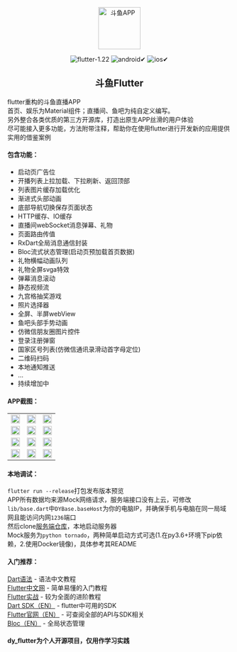 <p align="center"><img width="95" src="http://m.qpic.cn/psc?/V14dALyK4PrHuj/TmEUgtj9EK6.7V8ajmQrEE6*Uxu7pEUvrF6buDAC1qQBtOPo9FXPTzYdO3pyFiogvuA4HNDBer8u1KJY71acYTXx1pnl2uCYv*E1JIoixbA!/b&bo=AAEAAQABAAEDGTw!&rf=viewer_4&t=5" alt="斗鱼APP"></p>

<p align="center">
  <img src="https://img.shields.io/badge/flutter-1.22-52c6f9.svg?sanitize=true" alt="flutter-1.22">
  <img src="https://img.shields.io/badge/android✔-brightgreen.svg?sanitize=true" alt="android✔">
  <img src="https://img.shields.io/badge/ios✔-green.svg?sanitize=true" alt="ios✔">
</p>

<h2 align="center">斗鱼Flutter</h2>

flutter重构的斗鱼直播APP<br/>
首页、娱乐为Material组件；直播间、鱼吧为纯自定义编写。<br/>
另外整合各类优质的第三方开源库，打造出原生APP丝滑的用户体验<br/>
尽可能接入更多功能，方法附带注释，帮助你在使用flutter进行开发新的应用提供实用的借鉴案例<br/>

#### 包含功能：
- 启动页广告位
- 开播列表上拉加载、下拉刷新、返回顶部
- 列表图片缓存加载优化
- 渐进式头部动画
- 底部导航切换保存页面状态
- HTTP缓存、IO缓存
- 直播间webSocket消息弹幕、礼物
- 页面路由传值
- RxDart全局消息通信封装
- Bloc流式状态管理(启动页预加载首页数据)
- 礼物横幅动画队列
- 礼物全屏svga特效
- 弹幕消息滚动
- 静态视频流
- 九宫格抽奖游戏
- 照片选择器
- 全屏、半屏webView
- 鱼吧头部手势动画
- 仿微信朋友圈图片控件
- 登录注册弹窗
- 国家区号列表(仿微信通讯录滑动首字母定位)
- 二维码扫码
- 本地通知推送
- ...
- 持续增加中

#### APP截图：
<table>
    <tr>
        <td >
          <img src="http://m.qpic.cn/psc?/V14dALyK4PrHuj/bqQfVz5yrrGYSXMvKr.cqaBgyoLMU7RqFQMjF1E5rBSN69..NZhiO89.yrgXkS6mTUwd*cb3ZSTIIiw5.iYRqBJZNdmErVng83zgFyZw3fA!/b&bo=gAIkBaAFkAsBCbM!&rf=viewer_4&t=5" width="100%">
        </td>
        <td >
          <img src="http://m.qpic.cn/psc?/V14dALyK4PrHuj/TmEUgtj9EK6.7V8ajmQrEA.v3CLebmZ5b8LRHhO8nnsOLYWeLAklWaEkbnuPEVGcsOxWftstTBI8mNyFGlIfx*lgZoNk*kTBsoVZH0x4CUk!/b&bo=gAIkBaAFkAsBGaM!&rf=viewer_4&t=5" width="100%">
        </td>
        <td >
          <img src="http://m.qpic.cn/psc?/V14dALyK4PrHuj/TmEUgtj9EK6.7V8ajmQrECVARsy0fCbYAj1*vUjq*oSZjP3EWudyjII4fJLiHs*5ltAJWtSabnRtCHJHQX6Ykvp.zqcBl5XHaO9wagfW38U!/b&bo=gAIkBaAFkAsBGaM!&rf=viewer_4&t=5" width="100%">
        </td>
    </tr>
    <tr>
       <td >
          <img src="http://m.qpic.cn/psc?/V14dALyK4PrHuj/TmEUgtj9EK6.7V8ajmQrEKiIdL3F4nPeWEXz1pzd0CDRSOb8dcz79IkIWSJnIoMDQEy1pAxJ8e5dkfpQ6VAodlWHtS3eT4bpeMw9cn6g980!/b&bo=gAIkBaAFkAsBGaM!&rf=viewer_4&t=5" width="100%">
        </td>
        <td >
          <img src="http://m.qpic.cn/psc?/V14dALyK4PrHuj/TmEUgtj9EK6.7V8ajmQrEH6IpnXld6FGQQHdyvv0dLAOgZN7.9jzMpMWHejoGTEWbMkYbRrkaNVCXPTTnsi*4.lOPqKEZadxwy1njSC.bKk!/b&bo=gAIkBaAFkAsBKZM!&rf=viewer_4&t=5" width="100%">
        </td>
        <td >
          <img src="http://m.qpic.cn/psc?/V14dALyK4PrHuj/TmEUgtj9EK6.7V8ajmQrED*reHLmlDRzT43e6kiwzMNhOMGjGzslRl.TYS3MkfnDKtzoxbNkkju8Iw9N2ow5hMWNsTJCTxQaeREAlNtHwFI!/b&bo=gAIkBaAFkAsBGaM!&rf=viewer_4&t=5" width="100%">
        </td>
    </tr>
    <tr>
       <td >
          <img src="http://m.qpic.cn/psc?/V14dALyK4PrHuj/TmEUgtj9EK6.7V8ajmQrEB*oC0jYr45N4XNhdrM1yAK99Mcrs92abHL8zMWGarZ3xk7c*crdD2eEW1ssMDQZEsH16hosf0rnp7PDRpI5ZnM!/b&bo=gAIkBaAFkAsBKZM!&rf=viewer_4&t=5" width="100%">
        </td>
        <td >
          <img src="http://m.qpic.cn/psc?/V14dALyK4PrHuj/TmEUgtj9EK6.7V8ajmQrEEpYPJsokdhxS8ZJPdpyd4h7j0uwUEiyDXHhRSKB1aE9k0hf6Xmlq59g.MpMZfuojsn1UTeWD.8PwerbFzTpbPc!/b&bo=gAIkBaAFkAsBKZM!&rf=viewer_4&t=5" width="100%">
        </td>
        <td >
          <img src="http://m.qpic.cn/psc?/V14dALyK4PrHuj/TmEUgtj9EK6.7V8ajmQrEOh8XZsi9bmSt55Q14bJBlbYyAzKf5RbGbeUGWmFAxFhVdq67Knce623EQWtUn42Oa9qXI3YMTEZcWtuvQsK4f4!/b&bo=gAIkBaAFkAsBGaM!&rf=viewer_4&t=5" width="100%">
        </td>
    </tr>
    <tr>
       <td >
          <img src="http://m.qpic.cn/psc?/V14dALyK4PrHuj/TmEUgtj9EK6.7V8ajmQrEDZiySLBOghulMLa1J1SlA4yTA36ua0sJUKydayYdoQZuD11ksRfY5qQmZ6btw4U*rnYx2PjZh96GWn.8kmAkJk!/b&bo=gAIkBaAFkAsBGaM!&rf=viewer_4&t=5" width="100%">
        </td>
        <td >
          <img src="http://m.qpic.cn/psc?/V14dALyK4PrHuj/TmEUgtj9EK6.7V8ajmQrECX7UhQoMNbn.zaa1QTctnsdRMEaz9AHVMnQkhVJAIXK1OsjW9SCcVyZM5jo5MF*rrrS4wwdM3w*U7wO8wtfc3U!/b&bo=gAIkBaAFkAsBKZM!&rf=viewer_4&t=5" width="100%">
        </td>
        <td >
          <img src="http://a1.qpic.cn/psc?/V14dALyK4PrHuj/bqQfVz5yrrGYSXMvKr.cqRGurtWW.dwJkBUlUai8n4M4RsCOUjgHRB61DR8473rvOz45Cgd2lDota9bBNfr1E*ViYKY6mDz7ssJG6bBiOqU!/b&ek=1&kp=1&pt=0&bo=gAIkBaAFkAsBKZM!&tl=3&vuin=334652479&tm=1606906800&sce=60-2-2&rf=viewer_4&t=5" width="100%">
        </td>
    </tr>
</table>

#### 本地调试：
`flutter run --release`打包发布版本预览<br/>
APP所有数据均来源Mock网络请求，服务端接口没有上云，可修改`lib/base.dart`中`DYBase.baseHost`为你的电脑IP，并确保手机与电脑在同一局域网且能访问内网`1236`端口<br/>
然后clone[服务端仓库](https://github.com/yukilzw/factory)，本地启动服务器<br/>
Mock服务为`python tornado`，两种简单启动方式可选(1.在py3.6+环境下pip依赖，2.使用Docker镜像)，具体参考其README

#### 入门推荐：
[Dart语法](https://www.dartcn.com/guides/get-started) - 语法中文教程<br/>
[Flutter中文网](https://flutterchina.club/get-started/install/) - 简单易懂的入门教程<br/>
[Flutter实战](https://book.flutterchina.club/) - 较为全面的进阶教程<br/>
[Dart SDK（EN）](https://api.dartlang.org/stable/2.4.0/index.html) - flutter中可用的SDK<br/>
[Flutter官网（EN）](https://flutter.dev/docs) - 可查阅全部的API与SDK相关<br/>
[Bloc（EN）](https://felangel.github.io/bloc/#/gettingstarted) - 全局状态管理

#### dy_flutter为个人开源项目，仅用作学习实践
